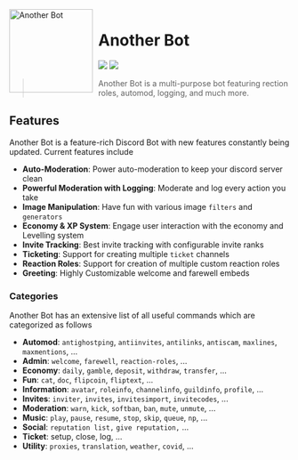 <img width="150" height="150" align="left" style="float: left; margin: 0 10px 0 0;" alt="Another Bot" src="https://i.imgur.com/XZtrnIe.png">

# Another Bot

[![](https://img.shields.io/discord/949484604442673163.svg?logo=discord&colorB=7289DA&label=%20Support)](https://discord.gg/UgZrwhvMxP)
[![](https://img.shields.io/badge/discord.js-v13.0.0--dev-blue.svg?logo=npm)](https://github.com/discordjs)

> Another Bot is a multi-purpose bot featuring rection roles, automod, logging, and much more.

## Features

Another Bot is a feature-rich Discord Bot with new features constantly being updated. Current features include

* **Auto-Moderation**: Power auto-moderation to keep your discord server clean
* **Powerful Moderation with Logging**: Moderate and log every action you take
* **Image Manipulation**: Have fun with various image `filters` and `generators`
* **Economy & XP System**: Engage user interaction with the economy and Levelling system
* **Invite Tracking**: Best invite tracking with configurable invite ranks
* **Ticketing**: Support for creating multiple `ticket` channels
* **Reaction Roles**: Support for creation of multiple custom reaction roles
* **Greeting**: Highly Customizable welcome and farewell embeds

### Categories

Another Bot has an extensive list of all useful commands which are categorized as follows

* **Automod**: `antighostping`, `antiinvites`, `antilinks`, `antiscam`, `maxlines`, `maxmentions`, ...
* **Admin**: `welcome`, `farewell`, `reaction-roles`, ...
* **Economy**: `daily`, `gamble`, `deposit`, `withdraw`, `transfer`, ...
* **Fun**: `cat`, `doc`, `flipcoin`, `fliptext`, ...
* **Information**: `avatar`, `roleinfo`, `channelinfo`, `guildinfo`, `profile`, ...
* **Invites**: `inviter`, `invites`, `invitesimport`, `invitecodes`, ...
* **Moderation**: `warn`, `kick`, `softban`, `ban`, `mute`, `unmute`, ...
* **Music**: `play`, `pause`, `resume`, `stop`, `skip`, `queue`, `np`, ...
* **Social**: `reputation list,` `give reputation,` ...
* **Ticket**: setup, close, log, ...
* **Utility**: `proxies`, `translation`, `weather`, `covid`, ...
